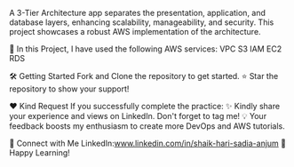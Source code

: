A 3-Tier Architecture app separates the presentation, application, and database layers, enhancing scalability, manageability, and security. This project showcases a robust AWS implementation of the architecture.

🚀 In this Project, I have used the following AWS services:
VPC
S3
IAM
EC2
RDS

🛠️ Getting Started
Fork and Clone the repository to get started.
⭐ Star the repository to show your support!



❤️ Kind Request
If you successfully complete the practice:
✨ Kindly share your experience and views on LinkedIn. Don't forget to tag me!
💡 Your feedback boosts my enthusiasm to create more DevOps and AWS tutorials.

📌 Connect with Me
LinkedIn:www.linkedin.com/in/shaik-hari-sadia-anjum
🎉 Happy Learning!
